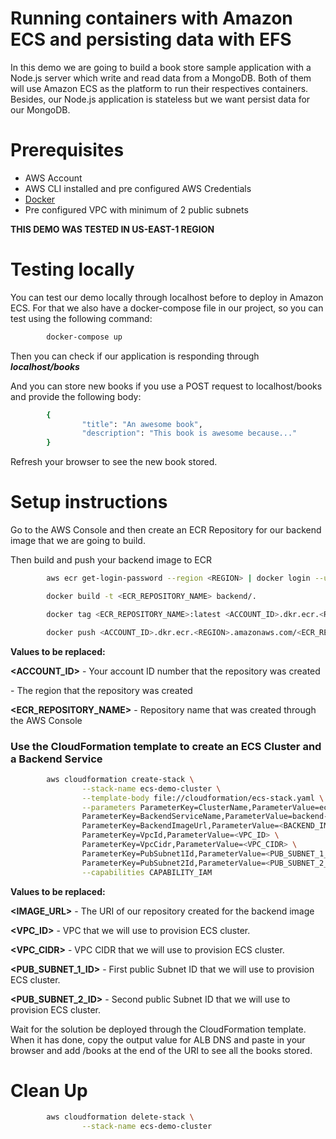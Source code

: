 # Running containers with Amazon ECS and persisting data with EFS

In this demo we are going to build a book store sample application with a Node.js server which write and read data from a MongoDB. Both of them will use Amazon ECS as the platform to run their respectives containers. Besides, our Node.js application is stateless but we want persist data for our MongoDB.

# Prerequisites

- AWS Account
- AWS CLI installed and pre configured AWS Credentials
- [Docker](https://docs.docker.com/get-docker/)
- Pre configured VPC with minimum of 2 public subnets

**THIS DEMO WAS TESTED IN US-EAST-1 REGION**

# Testing locally

You can test our demo locally through localhost before to deploy in Amazon ECS. For that we also have a docker-compose file in our project, so you can test using the following command:

```bash
        docker-compose up
```

Then you can check if our application is responding through ***localhost/books***

And you can store new books if you use a POST request to localhost/books and provide the following body:

```bash
        {
                "title": "An awesome book",
                "description": "This book is awesome because..."
        }
```

Refresh your browser to see the new book stored.

# Setup instructions

Go to the AWS Console and then create an ECR Repository for our backend image that we are going to build.

Then build and push your backend image to ECR

```bash
        aws ecr get-login-password --region <REGION> | docker login --username AWS --password-stdin <ACCOUNT_ID>.dkr.ecr.<REGION>.amazonaws.com

        docker build -t <ECR_REPOSITORY_NAME> backend/.

        docker tag <ECR_REPOSITORY_NAME>:latest <ACCOUNT_ID>.dkr.ecr.<REGION>.amazonaws.com/<ECR_REPOSITORY_NAME>:latest

        docker push <ACCOUNT_ID>.dkr.ecr.<REGION>.amazonaws.com/<ECR_REPOSITORY_NAME>:latest
```

**Values to be replaced:**

**<ACCOUNT_ID>** - Your account ID number that the repository was created

**<REGION>** - The region that the repository was created

**<ECR_REPOSITORY_NAME>** - Repository name that was created through the AWS Console


### Use the CloudFormation template to create an ECS Cluster and a Backend Service

```bash
        aws cloudformation create-stack \
                --stack-name ecs-demo-cluster \
                --template-body file://cloudformation/ecs-stack.yaml \
                --parameters ParameterKey=ClusterName,ParameterValue=ecs-cluster-demo \
                ParameterKey=BackendServiceName,ParameterValue=backend-app \
                ParameterKey=BackendImageUrl,ParameterValue=<BACKEND_IMAGE_URL> \
                ParameterKey=VpcId,ParameterValue=<VPC_ID> \
                ParameterKey=VpcCidr,ParameterValue=<VPC_CIDR> \
                ParameterKey=PubSubnet1Id,ParameterValue=<PUB_SUBNET_1_ID> \
                ParameterKey=PubSubnet2Id,ParameterValue=<PUB_SUBNET_2_ID> \
                --capabilities CAPABILITY_IAM
```

**Values to be replaced:**

**<IMAGE_URL>** - The URI of our repository created for the backend image

**<VPC_ID>** - VPC that we will use to provision ECS cluster.

**<VPC_CIDR>** - VPC CIDR that we will use to provision ECS cluster.

**<PUB_SUBNET_1_ID>** - First public Subnet ID that we will use to provision ECS cluster.

**<PUB_SUBNET_2_ID>** - Second public Subnet ID that we will use to provision ECS cluster.

Wait for the solution be deployed through the CloudFormation template. When it has done, copy the output value for ALB DNS and paste in your browser and add /books at the end of the URI to see all the books stored.

# Clean Up

```bash
        aws cloudformation delete-stack \
                --stack-name ecs-demo-cluster
```
